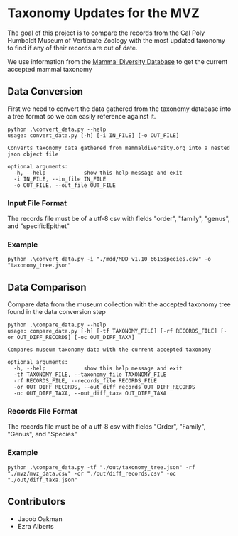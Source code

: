 # Taxonomy Updates for the MVZ
The goal of this project is to compare the records from the Cal Poly Humboldt Museum of Vertibrate Zoology with the most updated taxonomy to find if any of their records are out of date.

We use information from the [Mammal Diversity Database](https://www.mammaldiversity.org/explore.html) to get the current accepted mammal taxonomy

## Data Conversion
First we need to convert the data gathered from the taxonomy database into a tree format so we can easily reference against it.

```
python .\convert_data.py --help
usage: convert_data.py [-h] [-i IN_FILE] [-o OUT_FILE]

Converts taxonomy data gathered from mammaldiversity.org into a nested json object file

optional arguments:
  -h, --help            show this help message and exit
  -i IN_FILE, --in_file IN_FILE
  -o OUT_FILE, --out_file OUT_FILE
```

### Input File Format
The records file must be of a utf-8 csv with fields "order", "family", "genus", and "specificEpithet"

### Example
```
python .\convert_data.py -i "./mdd/MDD_v1.10_6615species.csv" -o "taxonomy_tree.json"
```

## Data Comparison
Compare data from the museum collection with the accepted taxonomy tree found in the data conversion step

```
python .\compare_data.py --help
usage: compare_data.py [-h] [-tf TAXONOMY_FILE] [-rf RECORDS_FILE] [-or OUT_DIFF_RECORDS] [-oc OUT_DIFF_TAXA]

Compares museum taxonomy data with the current accepted taxonomy

optional arguments:
  -h, --help            show this help message and exit
  -tf TAXONOMY_FILE, --taxonomy_file TAXONOMY_FILE
  -rf RECORDS_FILE, --records_file RECORDS_FILE
  -or OUT_DIFF_RECORDS, --out_diff_records OUT_DIFF_RECORDS
  -oc OUT_DIFF_TAXA, --out_diff_taxa OUT_DIFF_TAXA
```

### Records File Format
The records file must be of a utf-8 csv with fields "Order", "Family", "Genus", and "Species"

### Example
```
python .\compare_data.py -tf "./out/taxonomy_tree.json" -rf "./mvz/mvz_data.csv" -or "./out/diff_records.csv" -oc "./out/diff_taxa.json"
```

## Contributors
- Jacob Oakman
- Ezra Alberts

